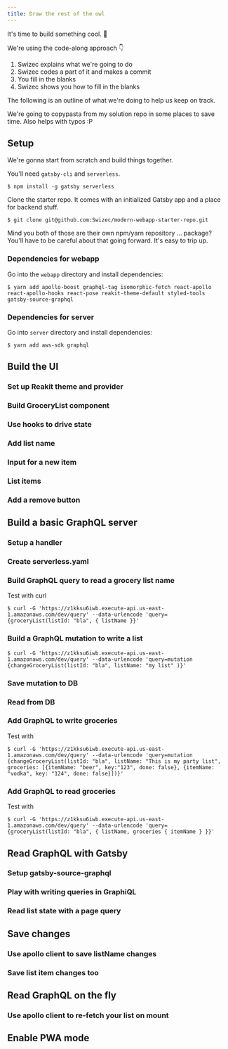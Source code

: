 ```yaml
---
title: Draw the rest of the owl
---
```


It's time to build something cool. 🤘

We're using the code-along approach 👇

1.  Swizec explains what we're going to do
2.  Swizec codes a part of it and makes a commit
3.  You fill in the blanks
4.  Swizec shows you how to fill in the blanks

The following is an outline of what we're doing to help us keep on track.

We're going to copypasta from my solution repo in some places to save time.
Also helps with typos :P

## Setup

We're gonna start from scratch and build things together.

You'll need `gatsby-cli` and `serverless`.

```
$ npm install -g gatsby serverless
```

Clone the starter repo. It comes with an initialized Gatsby app and a place for
backend stuff.

```
$ git clone git@github.com:Swizec/modern-webapp-starter-repo.git
```

Mind you both of those are their own npm/yarn repository ... package? You'll
have to be careful about that going forward. It's easy to trip up.

### Dependencies for webapp

Go into the `webapp` directory and install dependencies:

```
$ yarn add apollo-boost graphql-tag isomorphic-fetch react-apollo react-apollo-hooks react-pose reakit-theme-default styled-tools gatsby-source-graphql
```

### Dependencies for server

Go into `server` directory and install dependencies:

```
$ yarn add aws-sdk graphql
```

## Build the UI

### Set up Reakit theme and provider

### Build GroceryList component

### Use hooks to drive state

### Add list name

### Input for a new item

### List items

### Add a remove button

## Build a basic GraphQL server

### Setup a handler

### Create serverless.yaml

### Build GraphQL query to read a grocery list name

Test with curl

```
$ curl -G 'https://z1kksu6iwb.execute-api.us-east-1.amazonaws.com/dev/query' --data-urlencode 'query={groceryList(listId: "bla", { listName }}'
```

### Build a GraphQL mutation to write a list

```
$ curl -G 'https://z1kksu6iwb.execute-api.us-east-1.amazonaws.com/dev/query' --data-urlencode 'query=mutation {changeGroceryList(listId: "bla", listName: "my list" )}'
```

### Save mutation to DB

### Read from DB

### Add GraphQL to write groceries

Test with

```
$ curl -G 'https://z1kksu6iwb.execute-api.us-east-1.amazonaws.com/dev/query' --data-urlencode 'query=mutation {changeGroceryList(listId: "bla", listName: "This is my party list", groceries: [{itemName: "beer", key:"123", done: false}, {itemName: "vodka", key: "124", done: false}])}'
```

### Add GraphQL to read groceries

Test with

```
$ curl -G 'https://z1kksu6iwb.execute-api.us-east-1.amazonaws.com/dev/query' --data-urlencode 'query={groceryList(listId: "bla", { listName, groceries { itemName } }}'
```

## Read GraphQL with Gatsby

### Setup gatsby-source-graphql

### Play with writing queries in GraphiQL

### Read list state with a page query

## Save changes

### Use apollo client to save listName changes

### Save list item changes too

## Read GraphQL on the fly

### Use apollo client to re-fetch your list on mount

## Enable PWA mode
